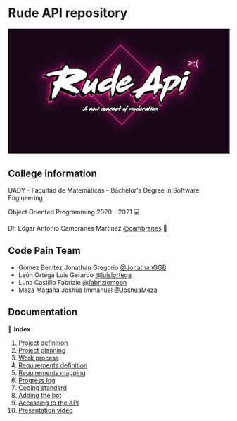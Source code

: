 # Rude API repository

<img src="./Resources/RudeApiLogo.png" alt="Logo" width="100%" height="80%">

## College information

UADY - Facultad de Matemáticas - Bachelor's Degree in Software Engineering

Object Oriented Programming 2020 - 2021 :computer:

Dr. Edgar Antonio Cambranes Martínez [@cambranes](https://github.com/cambranes) :space_invader:

## Code Pain Team

- Gómez Benítez Jonathan Gregorio [@JonathanGGB](https://github.com/JonathanGGB)
- León Ortega Luis Gerardo [@luislortega](https://github.com/luislortega)
- Luna Castillo Fabrizio [@fabriziomoon](https://github.com/fabriziomoon)
- Meza Magaña Joshua Immanuel [@JoshuaMeza](https://github.com/JoshuaMeza)

## Documentation

:file_folder: **Index**

1. [Project definition](./Documentation/1-Project_definition.md)
2. [Project planning](./Documentation/2-Project_planning.md)
3. [Work process](./Documentation/3-Work_process.md)
4. [Requirements definition](./Documentation/4-Requirements_definition.md)
5. [Requirements mapping](./Documentation/5-Requirements_mapping.md)
6. [Progress log](./Documentation/6-Progress_log.md)
7. [Coding standard](./Documentation/7-Coding_standard.md)
8. [Adding the bot](./Documentation/8-Adding_the_bot.md)
9. [Accessing to the API](./Documentation/9-Accesing_API_documentation.md)
10. [Presentation video](./Documentation/10-Presentation_video.md)

